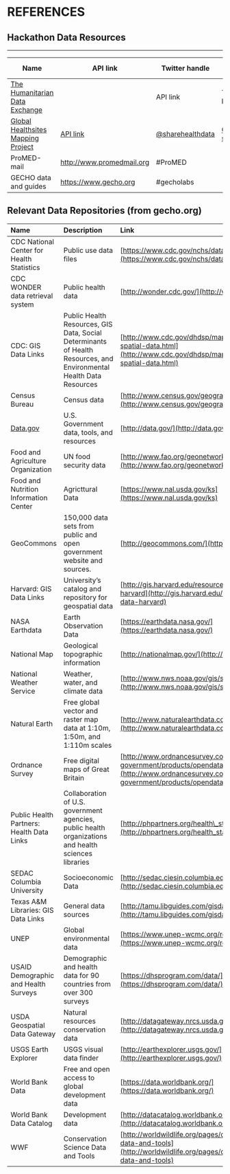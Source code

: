 # REFERENCES

## Hackathon Data Resources

---
| Name   | API  link | Twitter handle |Chat space |
| -------------  | ------------- |------------- |------------- |
| [The Humanitarian Data Exchange](https://data.humdata.org/)  |   |API link  |Twitter handle |Chat space |
| [Global Healthsites Mapping Project](https://healthsites.io/)   |[API link](https://github.com/healthsites/healthsites/wiki/API)  |[@sharehealthdata](https://twitter.com/sharehealthdata) |[Chat space](https://gitter.im/healthsites/healthsites) |
| ProMED-mail | http://www.promedmail.org | #ProMED |
| GECHO data and guides | https://www.gecho.org | #gecholabs | |

## Relevant Data Repositories (from gecho.org)

| Name | Description | Link |
| :--- | :--- | :--- |
| CDC National Center for Health Statistics | Public use data files | [https://www.cdc.gov/nchs/data\_access/ftp\_data.htm](https://www.cdc.gov/nchs/data_access/ftp_data.htm) |
| CDC WONDER data retrieval system | Public health data | [http://wonder.cdc.gov/](http://wonder.cdc.gov/) |
| CDC: GIS Data Links | Public Health Resources, GIS Data, Social Determinants of Health Resources, and Environmental Health Data Resources | [http://www.cdc.gov/dhdsp/maps/gisx/resources/geo-spatial-data.html](http://www.cdc.gov/dhdsp/maps/gisx/resources/geo-spatial-data.html) |
| Census Bureau | Census data | [http://www.census.gov/geography.html](http://www.census.gov/geography.html) |
| [Data.gov](http://Data.gov) | U.S. Government data, tools, and resources | [http://data.gov/](http://data.gov/) |
| Food and Agriculture Organization | UN food security data | [http://www.fao.org/geonetwork/srv/en/main.home](http://www.fao.org/geonetwork/srv/en/main.home) |
| Food and Nutrition Information Center | Agricttural Data | [https://www.nal.usda.gov/ks](https://www.nal.usda.gov/ks) |
| GeoCommons | 150,000 data sets from public and open government website and sources. | [http://geocommons.com/](http://geocommons.com/) |
| Harvard: GIS Data Links |  University’s catalog and repository for geospatial data | [http://gis.harvard.edu/resources/data/gis-data-harvard](http://gis.harvard.edu/resources/data/gis-data-harvard) |
| NASA Earthdata |  Earth Observation Data | [https://earthdata.nasa.gov/](https://earthdata.nasa.gov/) |
| National Map | Geological topographic information | [http://nationalmap.gov/](http://nationalmap.gov/) |
| National Weather Service | Weather, water, and climate data | [http://www.nws.noaa.gov/gis/shapepage.htm](http://www.nws.noaa.gov/gis/shapepage.htm) |
| Natural Earth | Free global vector and raster map data at 1:10m, 1:50m, and 1:110m scales | [http://www.naturalearthdata.com/](http://www.naturalearthdata.com/) |
| Ordnance Survey | Free digital maps of Great Britain | [http://www.ordnancesurvey.co.uk/business-and-government/products/opendata-products.html](http://www.ordnancesurvey.co.uk/business-and-government/products/opendata-products.html) |
| Public Health Partners: Health Data Links | Collaboration of U.S. government agencies, public health organizations and health sciences libraries | [http://phpartners.org/health\_stats.html](http://phpartners.org/health_stats.html) |
| SEDAC Columbia University | Socioeconomic Data | [http://sedac.ciesin.columbia.edu/data/sets/browse](http://sedac.ciesin.columbia.edu/data/sets/browse) |
| Texas A&M Libraries: GIS Data Links | General data sources | [http://tamu.libguides.com/gisdata](http://tamu.libguides.com/gisdata) |
| UNEP | Global environmental data | [https://www.unep-wcmc.org/resources-and-data](https://www.unep-wcmc.org/resources-and-data) |
| USAID Demographic and Health Surveys | Demographic and health data for 90 countries from over 300 surveys | [https://dhsprogram.com/data/](https://dhsprogram.com/data/) |
| USDA Geospatial Data Gateway | Natural resources conservation data | [http://datagateway.nrcs.usda.gov/](http://datagateway.nrcs.usda.gov/) |
| USGS Earth Explorer | USGS visual data finder | [http://earthexplorer.usgs.gov/](http://earthexplorer.usgs.gov/) |
| World Bank Data | Free and open access to global development data | [https://data.worldbank.org/](https://data.worldbank.org/) |
| World Bank Data Catalog | Development data | [http://datacatalog.worldbank.org/](http://datacatalog.worldbank.org/) |
| WWF | Conservation Science Data and Tools | [http://worldwildlife.org/pages/conservation-science-data-and-tools](http://worldwildlife.org/pages/conservation-science-data-and-tools) |
